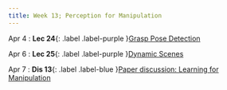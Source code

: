 ```yaml
---
title: Week 13; Perception for Manipulation
---
```


Apr 4
: **Lec 24**{: .label .label-purple }[Grasp Pose Detection](#)
  <!-- : [3.1](#), [2.2](#), [2.3](#) -->

Apr 6
: **Lec 25**{: .label .label-purple }[Dynamic Scenes](#)
  <!-- : [Solution](#) -->

Apr 7
: **Dis 13**{: .label .label-blue }[Paper discussion: Learning for Manipulation](#)
